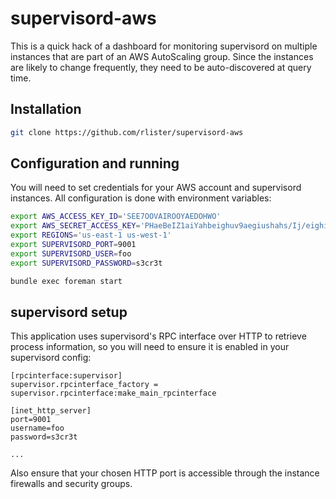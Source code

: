 # supervisord-aws

This is a quick hack of a dashboard for monitoring supervisord on
multiple instances that are part of an AWS AutoScaling group. Since
the instances are likely to change frequently, they need to be
auto-discovered at query time.

## Installation

```sh
git clone https://github.com/rlister/supervisord-aws
```

## Configuration and running

You will need to set credentials for your AWS account and supervisord
instances. All configuration is done with environment variables:

```sh
export AWS_ACCESS_KEY_ID='SEE7OOVAIROOYAEDOHWO'
export AWS_SECRET_ACCESS_KEY='PHaeBeIZ1aiYahbeighuv9aegiushahs/Ij/eighieJoo8'
export REGIONS='us-east-1 us-west-1'
export SUPERVISORD_PORT=9001
export SUPERVISORD_USER=foo
export SUPERVISORD_PASSWORD=s3cr3t

bundle exec foreman start
```

## supervisord setup

This application uses supervisord's RPC interface over HTTP to retrieve
process information, so you will need to ensure it is enabled in your
supervisord config:

```
[rpcinterface:supervisor]
supervisor.rpcinterface_factory = supervisor.rpcinterface:make_main_rpcinterface

[inet_http_server]
port=9001
username=foo
password=s3cr3t

...
```

Also ensure that your chosen HTTP port is accessible through the
instance firewalls and security groups.

